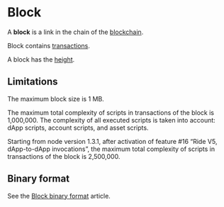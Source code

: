 # Block

A **block** is a link in the chain of the [blockchain](/en/blockchain/blockchain/).

Block contains [transactions](/en/blockchain/transaction/).

A block has the [height](/en/blockchain/block/block-height).

## Limitations

The maximum block size is 1 MB.

The maximum total complexity of scripts in transactions of the block is 1,000,000. The complexity of all executed scripts is taken into account: dApp scripts, account scripts, and asset scripts.

Starting from node version 1.3.1, after activation of feature #16 “Ride V5, dApp-to-dApp invocations”, the maximum total complexity of scripts in transactions of the block is 2,500,000.

## Binary format

See the [Block binary format](/en/blockchain/binary-format/block-binary-format) article.
